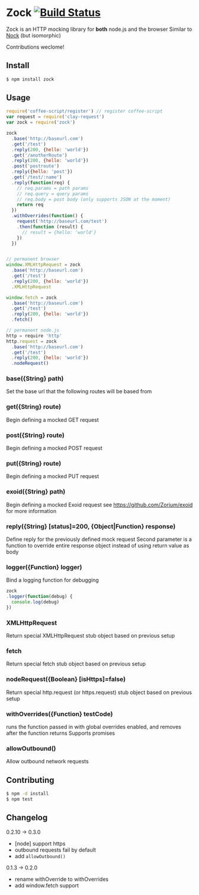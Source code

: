# Zock [![Build Status](https://drone.io/github.com/claydotio/zock/status.png)](https://drone.io/github.com/claydotio/zock/latest)

Zock is an HTTP mocking library for **both** node.js and the browser
Similar to [Nock](https://github.com/pgte/nock) (but isomorphic)

Contributions weclome!

## Install

```sh
$ npm install zock
```

## Usage

```js
require('coffee-script/register') // register coffee-script
var request = require('clay-request')
var zock = require('zock')

zock
  .base('http://baseurl.com')
  .get('/test')
  .reply(200, {hello: 'world'})
  .get('/anotherRoute')
  .reply(200, {hello: 'world'})
  .post('postroute')
  .reply({hello: 'post'})
  .get('/test/:name')
  .reply(function(req) {
    // req.params = path params
    // req.query = query params
    // req.body = post body (only supports JSON at the moment)
    return req
  })
  .withOverrides(function() {
    request('http://baseurl.com/test')
    .then(function (result) {
      // result = {hello: 'world'}
    })
  })


// permanent browser
window.XMLHttpRequest = zock
  .base('http://baseurl.com')
  .get('/test')
  .reply(200, {hello: 'world'})
  .XMLHttpRequest

window.fetch = zock
  .base('http://baseurl.com')
  .get('/test')
  .reply(200, {hello: 'world'})
  .fetch()

// permanent node.js
http = require 'http'
http.request = zock
  .base('http://baseurl.com')
  .get('/test')
  .reply(200, {hello: 'world'})
  .nodeRequest()
```

### base({String} path)

Set the base url that the following routes will be based from

### get({String} route)

Begin defining a mocked GET request

### post({String} route)

Begin defining a mocked POST request

### put({String} route)

Begin defining a mocked PUT request

### exoid({String} path)

Begin defining a mocked Exoid request
see https://github.com/Zorium/exoid for more information

### reply({String} [status]=200, {Object|Function} response)

Define reply for the previously defined mock request
Second parameter is a function to override entire response object instead of using return value as body

### logger({Function} logger)

Bind a logging function for debugging

```js
zock
.logger(function(debug) {
  console.log(debug)
})
```

### XMLHttpRequest

Return special XMLHttpRequest stub object based on previous setup

### fetch

Return special fetch stub object based on previous setup

### nodeRequest({Boolean} [isHttps]=false)

Return special http.request (or https.request) stub object based on previous setup

### withOverrides({Function} testCode)

runs the function passed in with global overrides enabled, and removes after the function returns
Supports promises

### allowOutbound()

Allow outbound network requests

## Contributing

```sh
$ npm -d install
$ npm test
```

## Changelog

0.2.10 -> 0.3.0
  - [node] support https
  - outbound requests fail by default
  - add `allowOutbound()`

0.1.3 -> 0.2.0
  - rename withOverride to withOverrides
  - add window.fetch support
